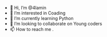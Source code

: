 - 👋 Hi, I’m @4lamin
- 👀 I’m interested in Coading
- 🌱 I’m currently learning Python 
- 💞️ I’m looking to collaborate on Young coders 
- 📫 How to reach me .

<!---
4lamin/4lamin is a ✨ special ✨ repository because its `README.md` (this file) appears on your GitHub profile.
You can click the Preview link to take a look at your changes.
--->
